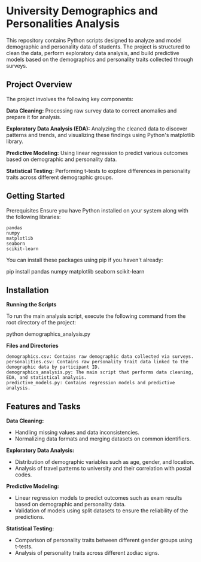 # **University Demographics and Personalities Analysis**

This repository contains Python scripts designed to analyze and model demographic and personality data of students. The project is structured to clean the data, perform exploratory data analysis, and build predictive models based on the demographics and personality traits collected through surveys.

## **Project Overview**

The project involves the following key components:

**Data Cleaning:** Processing raw survey data to correct anomalies and prepare it for analysis.

**Exploratory Data Analysis (EDA):** Analyzing the cleaned data to discover patterns and trends, and visualizing these findings using Python's matplotlib library.

**Predictive Modeling:** Using linear regression to predict various outcomes based on demographic and personality data.

**Statistical Testing:** Performing t-tests to explore differences in personality traits across different demographic groups.

## **Getting Started**
Prerequisites
Ensure you have Python installed on your system along with the following libraries:

    pandas
    numpy
    matplotlib
    seaborn
    scikit-learn

You can install these packages using pip if you haven't already:

  pip install pandas numpy matplotlib seaborn scikit-learn

## **Installation**

**Running the Scripts**

To run the main analysis script, execute the following command from the root directory of the project:

  python demographics_analysis.py

**Files and Directories**

    demographics.csv: Contains raw demographic data collected via surveys.
    personalities.csv: Contains raw personality trait data linked to the demographic data by participant ID.
    demographics_analysis.py: The main script that performs data cleaning, EDA, and statistical analysis.
    predictive_models.py: Contains regression models and predictive analysis.

## **Features and Tasks**

**Data Cleaning:**
- Handling missing values and data inconsistencies.
- Normalizing data formats and merging datasets on common identifiers.

**Exploratory Data Analysis:**
- Distribution of demographic variables such as age, gender, and location.
- Analysis of travel patterns to university and their correlation with postal codes.

**Predictive Modeling:**
- Linear regression models to predict outcomes such as exam results based on demographic and personality data.
- Validation of models using split datasets to ensure the reliability of the predictions.

**Statistical Testing:**
- Comparison of personality traits between different gender groups using t-tests.
- Analysis of personality traits across different zodiac signs.
